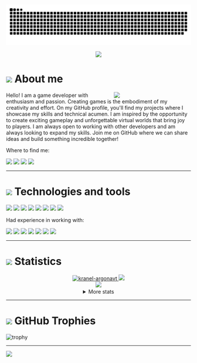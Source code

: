 <p align="center">
  <picture>
    <source
      media="(prefers-color-scheme: dark)"
      srcset="https://raw.githubusercontent.com/platane/snk/output/github-contribution-grid-snake-dark.svg"
    />
    <source
      media="(prefers-color-scheme: light)"
      srcset="https://raw.githubusercontent.com/platane/snk/output/github-contribution-grid-snake.svg"
    />
    <img
      alt="github contribution grid snake animation"
      src="https://raw.githubusercontent.com/platane/snk/output/github-contribution-grid-snake.svg"
    />
  </picture>
</p>

<p align="center">
  <a href="https://github.com/DenverCoder1/readme-typing-svg"><img src="https://readme-typing-svg.herokuapp.com?lines=Hi,+I'm+Nazar;I'm+a+Game+Developer);&center=true&width=500&height=40"></a>
</p>

# <img src="https://media.giphy.com/media/3o7btMjNUTJFUhsnrG/giphy.gif" width="30"> About me

<img align="right" src="https://media.giphy.com/media/v1.Y2lkPTc5MGI3NjExNDI1MW1qcWxyMHEzd2JjZzA5ZHUxNW1tcWFhM3M1eGFkOHgxdTA2aiZlcD12MV9pbnRlcm5hbF9naWZfYnlfaWQmY3Q9cw/TjjrLK3XZkdgJRvoZJ/giphy.gif" width="210" src="img/Fire.gif" />

Hello! I am a game developer with enthusiasm and passion. 
Creating games is the embodiment of my creativity and effort. 
On my GitHub profile, you'll find my projects where I showcase my skills and technical acumen. 
I am inspired by the opportunity to create exciting gameplay and unforgettable virtual worlds that bring joy to players. 
I am always open to working with other developers and am always looking to expand my skills. 
Join me on GitHub where we can share ideas and build something incredible together!

Where to find me:

<a target="_blank" href="mailto:khozinnazar@gmail.com"><img src="https://img.shields.io/badge/-khozinnazar@gmail.com-D14836?style=for-the-badge&logo=Gmail&logoColor=white"></img></a>
<a target="_blank" href="https://www.linkedin.com/in/nazar-khozin-397993282/"><img src="https://img.shields.io/badge/-LinkedIn-0077B5?style=for-the-badge&logo=Linkedin&logoColor=white"></img></a>
<a target="_blank" href="https://twitter.com/khozinnazar"><img src="https://img.shields.io/badge/-Twitter-1DA1F2?style=for-the-badge&logo=Twitter&logoColor=white"></img></a>
<img src="https://img.shields.io/badge/-kranel_argonaft-12100E?style=for-the-badge&logo=Discord&logoColor=white"></img>

<hr>
    
# <img src="https://media.giphy.com/media/d3hGuic6x6e5mASmKR/giphy.gif" width="30"> Technologies and tools

<img src="https://img.shields.io/badge/-Unity-12100E?style=for-the-badge&logo=Unity&logoColor=white"></img>
<img src="https://img.shields.io/badge/-c%23-%23239120?style=for-the-badge&logo=CSharp&logoColor=white"></img>
<img src="https://img.shields.io/badge/-VisualStudio-6700C8?style=for-the-badge&logo=VisualStudio&logoColor=white"></img>
<img src="https://img.shields.io/badge/-Git-FF8B00?style=for-the-badge&logo=Git&logoColor=white"></img>
<img src="https://img.shields.io/badge/-Aseprite-949EA8?style=for-the-badge&logo=Aseprite&logoColor=white"></img>
<img src="https://img.shields.io/badge/-Adobe Photoshop-004B97?style=for-the-badge&logo=AdobePhotoshop&logoColor=white"></img>
<img src="https://img.shields.io/badge/-Adobe Illustrator-C55400?style=for-the-badge&logo=AdobeIllustrator&logoColor=white"></img>
<img src="https://img.shields.io/badge/-Blender-FF7C00?style=for-the-badge&logo=Blender&logoColor=white"></img>

Had experience in working with:

<img src="https://img.shields.io/badge/c++-%2300599C.svg?style=for-the-badge&logo=c%2B%2B&logoColor=white"></img>
<img src="https://img.shields.io/badge/javascript-%23323330.svg?style=for-the-badge&logo=javascript&logoColor=%23F7DF1E"></img>
<img src="https://img.shields.io/badge/python-3670A0?style=for-the-badge&logo=python&logoColor=ffdd54"></img>
<img src="https://img.shields.io/badge/.NET-5C2D91?style=for-the-badge&logo=.net&logoColor=white"></img>
<img src="https://img.shields.io/badge/Microsoft%20SQL%20Server-CC2927?style=for-the-badge&logo=microsoft%20sql%20server&logoColor=white"></img>
<img src="https://img.shields.io/badge/html5-%23E34F26.svg?style=for-the-badge&logo=html5&logoColor=white"></img>
<img src="https://img.shields.io/badge/css3-%231572B6.svg?style=for-the-badge&logo=css3&logoColor=white"></img>

<hr>

# <img src="https://media4.giphy.com/media/MIGbtLZoVjbl0bYbAd/giphy.gif?cid=ecf05e472t2h0i8d7dcjaoau9iqtchhr899hxmpxzzgc7lyw&rid=giphy.gif" width="30"> Statistics

<p align=center>
  <div align=center>
    <a href="https://github.com/denvercoder1/github-readme-streak-stats" title="Go to Source">
      <img height="50%" width="auto" src="https://github-readme-streak-stats.herokuapp.com/?user=kranel-argonavt&theme=react&border=61dafb&hide_border=true" alt="kranel-argonavt" />
    </a>
    <a href="https://github.com/anuraghazra/github-readme-stats" title="Go to Source">
      <img height="50%" width="auto" src="https://github-readme-stats.vercel.app/api?username=kranel-argonavt&show_icons=true&theme=react&border_color=61dafb&hide_border=true" />
    </a>
  </div>
  
  <div align=center>
    <a href="https://github.com/anuraghazra/github-readme-stats">
      <img src="https://github-readme-stats.vercel.app/api/top-langs/?username=kranel-argonavt&title_color=61dafb&text_color=ffffff&icon_color=61dafb&bg_color=20232a&langs_count=8&layout=compact&border_color=61dafb&hide_border=true" />
    </a>
<details>
  <summary>More stats</summary>
    <img src="https://github-readme-activity-graph.vercel.app/graph?username=kranel-argonavt&theme=react-dark&bg_color=20232a&hide_border=true" width="100%"/>
</details>  
  </div>
</p>

<hr>

# <img src="https://media.giphy.com/media/o9KykZbrhepqKjqXxe/giphy.gif" width="25"> GitHub Trophies

![trophy](https://github-profile-trophy.vercel.app/?username=kranel-argonavt&theme=discord&no-frame=true&no-bg=false&column=7&margin-w=15&margin-h=15)

<hr>

![](https://komarev.com/ghpvc/?username=kranel-argonavt&style=flat-square&label=Profile_Views)


